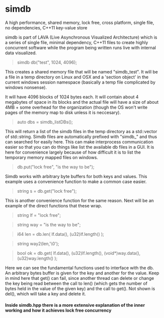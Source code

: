 
# simdb
A high performance, shared memory, lock free, cross platform, single file, no dependencies, C++11 key-value store

simdb is part of LAVA (Live Asynchronous Visualized Architecture) which is a series of single file, minimal dependency, C++11 files to create highly concurrent software while the program being written runs live with internal data visualized.

> simdb db("test", 1024, 4096);

This creates a shared memory file that will be named "simdb_test". It will be a file in a temp directory on Linux and OSX and a 'section object' in the current windows session namespace (basically a temp file complicated by windows nonsense).

It will have 4096 blocks of 1024 bytes each.  It will contain about 4 megabytes of space in its blocks and the actual file will have a size of about 4MB + some overhead for the organization (though the OS won't write pages of the memory map to disk unless it is neccesary). 

> auto dbs = simdb_listDBs();

This will return a list of the simdb files in the temp directory as a std::vector of std::string.  Simdb files are automatically prefixed with "simdb_" and thus can searched for easily here.  This can make interprocess communication easier so that you can do things like list the available db files in a GUI.  It is here for convenience largely because of how difficult it is to list the temporary memory mapped files on windows. 

> db.put("lock free", "is the way to be");

Simdb works with arbitrary byte buffers for both keys and values. This example uses a convenience function to make a common case easier. 

> string s = db.get("lock free");

This is another convenience function for the same reason. Next will be an example of the direct functions that these wrap.

> string lf  = "lock free";

> string way = "is the way to be";

>  i64    len = db.len( lf.data(), (u32)lf.length() );

>  string way2(len,'\0');

>  bool    ok = db.get( lf.data(), (u32)lf.length(), (void*)way.data(), (u32)way.length() );


Here we can see the fundamental functions used to interface with the db. An arbitrary bytes buffer is given for the key and another for the value.  Keep in mind here that get() can fail, since another thread can delete or change the key being read between the call to len() (which gets the number of bytes held in the value of the given key) and the call to get().
Not shown is del(), which will take a key and delete it.


#### Inside simdb.hpp there is a more extensive explanation of the inner working and how it achieves lock free concurrency


